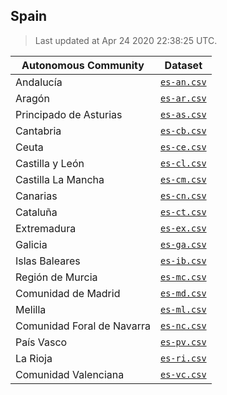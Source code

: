 ## Spain

> Last updated at Apr 24 2020 22:38:25 UTC.


| Autonomous Community | Dataset |
| ------ | ------- |
| Andalucía | [`es-an.csv`](es-an.csv) |
| Aragón | [`es-ar.csv`](es-ar.csv) |
| Principado de Asturias | [`es-as.csv`](es-as.csv) |
| Cantabria | [`es-cb.csv`](es-cb.csv) |
| Ceuta | [`es-ce.csv`](es-ce.csv) |
| Castilla y León | [`es-cl.csv`](es-cl.csv) |
| Castilla La Mancha | [`es-cm.csv`](es-cm.csv) |
| Canarias | [`es-cn.csv`](es-cn.csv) |
| Cataluña | [`es-ct.csv`](es-ct.csv) |
| Extremadura | [`es-ex.csv`](es-ex.csv) |
| Galicia | [`es-ga.csv`](es-ga.csv) |
| Islas Baleares | [`es-ib.csv`](es-ib.csv) |
| Región de Murcia | [`es-mc.csv`](es-mc.csv) |
| Comunidad de Madrid | [`es-md.csv`](es-md.csv) |
| Melilla | [`es-ml.csv`](es-ml.csv) |
| Comunidad Foral de Navarra | [`es-nc.csv`](es-nc.csv) |
| País Vasco | [`es-pv.csv`](es-pv.csv) |
| La Rioja | [`es-ri.csv`](es-ri.csv) |
| Comunidad Valenciana | [`es-vc.csv`](es-vc.csv) |

